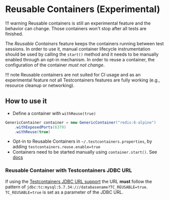 # Reusable Containers (Experimental)

!!! warning 
    Reusable containers is still an experimental feature and the behavior can change.
    Those containers won't stop after all tests are finished.

The *Reusable Containers* feature keeps the containers running between test sessions. In order
to use it, manual container lifecycle instrumentation should be used by calling the `start()` method
and it needs to be manually enabled through an opt-in mechanism. In order to reuse a container, the
configuration of the container *must not change*.

!!! note
    Reusable containers are not suited for CI usage and as an experimental feature
    not all Testcontainers features are fully working (e.g., resource cleanup
    or networking).

## How to use it

* Define a container with `withReuse(true)`

```java
GenericContainer container = new GenericContainer("redis:6-alpine")
    .withExposedPorts(6379)
    .withReuse(true)
```

* Opt-in to Reusable Containers in `~/.testcontainers.properties`, by adding `testcontainers.reuse.enable=true`
* Containers need to be started manually using `container.start()`. See [docs](../../test_framework_integration/manual_lifecycle_control)

### Reusable Container with Testcontainers JDBC URL

If using the [Testcontainers JDBC URL support](../../modules/databases/jdbc#database-containers-launched-via-jdbc-url-scheme)
the URL **must** follow the pattern of `jdbc:tc:mysql:5.7.34:///databasename?TC_REUSABLE=true`. `TC_REUSABLE=true` is set as a parameter of the JDBC URL.

